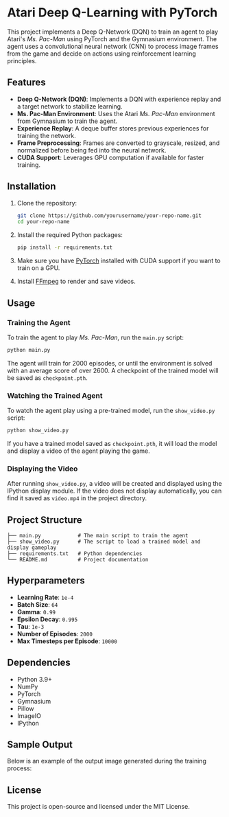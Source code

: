 # Atari Deep Q-Learning with PyTorch

This project implements a Deep Q-Network (DQN) to train an agent to play Atari's *Ms. Pac-Man* using PyTorch and the Gymnasium environment. The agent uses a convolutional neural network (CNN) to process image frames from the game and decide on actions using reinforcement learning principles.

## Features

- **Deep Q-Network (DQN)**: Implements a DQN with experience replay and a target network to stabilize learning.
- **Ms. Pac-Man Environment**: Uses the Atari *Ms. Pac-Man* environment from Gymnasium to train the agent.
- **Experience Replay**: A deque buffer stores previous experiences for training the network.
- **Frame Preprocessing**: Frames are converted to grayscale, resized, and normalized before being fed into the neural network.
- **CUDA Support**: Leverages GPU computation if available for faster training.

## Installation

1. Clone the repository:

    ```bash
    git clone https://github.com/yourusername/your-repo-name.git
    cd your-repo-name
    ```

2. Install the required Python packages:

    ```bash
    pip install -r requirements.txt
    ```

3. Make sure you have [PyTorch](https://pytorch.org/get-started/locally/) installed with CUDA support if you want to train on a GPU.

4. Install [FFmpeg](https://ffmpeg.org/) to render and save videos.

## Usage

### Training the Agent

To train the agent to play *Ms. Pac-Man*, run the `main.py` script:

```bash
python main.py
```

The agent will train for 2000 episodes, or until the environment is solved with an average score of over 2600. A checkpoint of the trained model will be saved as `checkpoint.pth`.


### Watching the Trained Agent

To watch the agent play using a pre-trained model, run the `show_video.py` script:

```bash
python show_video.py
```

If you have a trained model saved as `checkpoint.pth`, it will load the model and display a video of the agent playing the game.

### Displaying the Video

After running `show_video.py`, a video will be created and displayed using the IPython display module. If the video does not display automatically, you can find it saved as `video.mp4` in the project directory.

## Project Structure

```
├── main.py            # The main script to train the agent
├── show_video.py      # The script to load a trained model and display gameplay
├── requirements.txt   # Python dependencies
└── README.md          # Project documentation
```

## Hyperparameters

- **Learning Rate**: `1e-4`
- **Batch Size**: `64`
- **Gamma**: `0.99`
- **Epsilon Decay**: `0.995`
- **Tau**: `1e-3`
- **Number of Episodes**: `2000`
- **Max Timesteps per Episode**: `10000`

## Dependencies

- Python 3.9+
- NumPy
- PyTorch
- Gymnasium
- Pillow
- ImageIO
- IPython

## Sample Output

Below is an example of the output image generated during the training process:



## License

This project is open-source and licensed under the MIT License.
